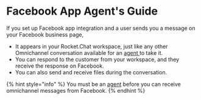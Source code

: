 # Facebook App Agent's Guide

If you set up Facebook app integration and a user sends you a message on your Facebook business page,

* It appears in your Rocket.Chat workspace, just like any other Omnichannel conversation available for an [agent ](../../../../../use-rocket.chat/omnichannel/agents.md)to take it.
* You can respond to the customer from your workspace, and they receive the response on Facebook.&#x20;
* You can also send and receive files during the conversation.

{% hint style="info" %}
You must be an [agent](../../../../../use-rocket.chat/omnichannel/agents.md) before you can receive omnichannel messages from Facebook.
{% endhint %}

